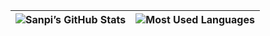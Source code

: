 | <img align="center" src="https://github-readme-stats.vercel.app/api?username=sanpii&include_all_commits=true&show_icons=true&hide_border=true" alt="Sanpi’s GitHub Stats" /> | <img align="center" src="https://github-readme-stats.vercel.app/api/top-langs/?username=sanpii&exclude_repo=RedPitaya,olimex-openwrt,f1rmware&layout=compact&hide_border=true" alt="Most Used Languages" /> |
| ------------- | ------------- |
